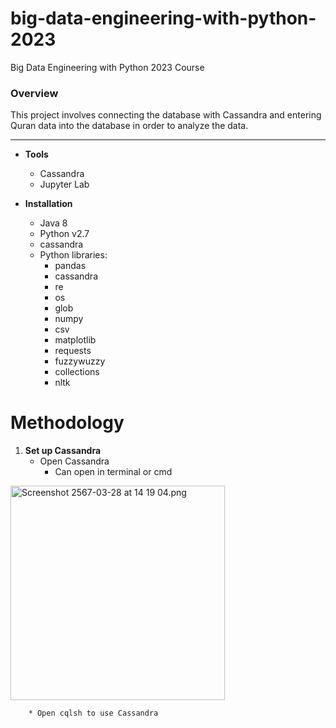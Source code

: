 # big-data-engineering-with-python-2023
Big Data Engineering with Python 2023 Course


### Overview
This project involves connecting the database with Cassandra and entering Quran data into the database in order to analyze the data.

-----
* **Tools**
    * Cassandra
    * Jupyter Lab

* **Installation**
    * Java 8
    * Python v2.7
    * cassandra
    * Python libraries:
        * pandas
        * cassandra
        * re
        * os
        * glob
        * numpy
        * csv
        * matplotlib
        * requests
        * fuzzywuzzy
        * collections
        * nltk

# Methodology
1. **Set up Cassandra**
    * Open Cassandra
        * Can open in terminal or cmd
<img width="343" alt="Screenshot 2567-03-28 at 14 19 04.png" src="https://github.com/hilmanyusoh/big-data-engineering-with-python-2023/assets/118374893/05375937-24c0-4315-b213-423fee4271b9">

        
        * Open cqlsh to use Cassandra

